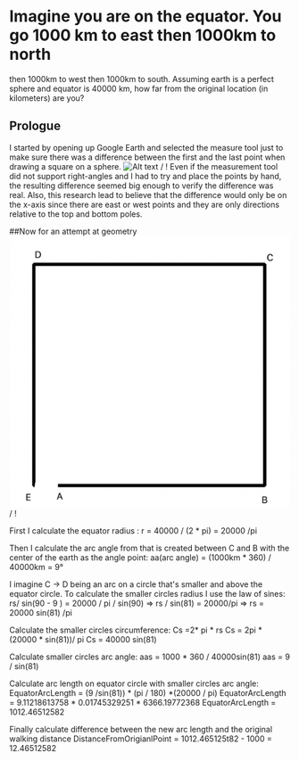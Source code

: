 # Imagine you are on the equator. You go 1000 km to east then 1000km to north
then 1000km to west then 1000km to south. Assuming earth is a perfect
sphere and equator is 40000 km, how far from the original location (in
kilometers) are you?

## Prologue
I started by opening up Google Earth and selected the measure tool just to make sure there was a difference between the first and the last point when drawing a square on a sphere.
 ![ Alt text](google_earth_test.png) / ! [](google_earth_test.png)
 Even if the measurement tool did not support right-angles and I had to try and place the points by hand, the resulting difference seemed big enough to verify the difference was real.
Also, this research lead to believe that the difference would only be on the x-axis since there are east or west points and they are only directions relative to the top and bottom poles.

##Now for an attempt at geometry
 ![ Alt text](geometry_scheme.png) / ! [](geometry_scheme.png)

First I calculate the equator radius :
	r = 40000 / (2 * pi) = 20000 /pi

Then I calculate the arc angle from that is created between C and B with the center of the earth as the angle point:
 aa(arc angle) = (1000km * 360) / 40000km = 9°

I imagine C -> D being an arc on a circle that's smaller and above the equator circle.
To calculate the smaller circles radius I use the law of sines:
rs/ sin(90 - 9 ) = 20000 / pi / sin(90) =>
rs / sin(81) = 20000/pi =>
rs = 20000 sin(81) /pi

Calculate the smaller circles circumference:
Cs =2* pi * rs
Cs = 2pi * (20000 * sin(81))/ pi
Cs = 40000 sin(81)

Calculate smaller circles arc angle:
aas = 1000 * 360 / 40000sin(81)
aas = 9 / sin(81)

Calculate arc length on equator circle with smaller circles arc angle:
EquatorArcLength = (9 /sin(81)) * (pi / 180) *(20000 / pi)
EquatorArcLength = 9.11218613758 * 0.01745329251 * 6366.19772368
EquatorArcLength = 1012.46512582

Finally calculate difference between the new arc length and the original walking distance
DistanceFromOrigianlPoint = 1012.465125t82 - 1000 = 12.46512582
